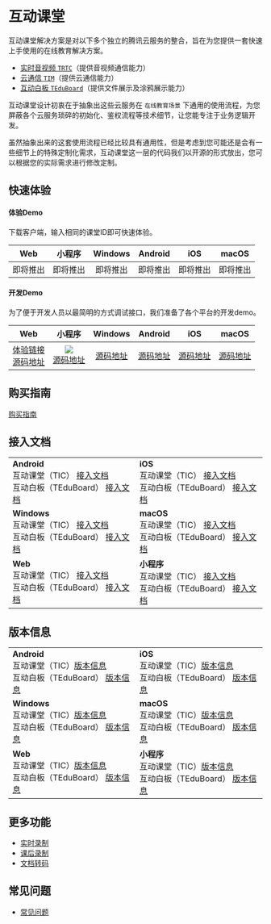 # 互动课堂

互动课堂解决方案是对以下多个独立的腾讯云服务的整合，旨在为您提供一套快速上手使用的在线教育解决方案。

- [实时音视频 `TRTC`](https://github.com/tencentyun/TRTCSDK)（提供音视频通信能力）
- [云通信 `TIM`](https://github.com/tencentyun/TIMSDK)（提供云通信能力）
- [互动白板 `TEduBoard`](./Docs/PaaS/SDK文档/互动白板功能说明.md)（提供文件展示及涂鸦展示能力）

互动课堂设计初衷在于抽象出这些云服务在 `在线教育场景` 下通用的使用流程，为您屏蔽各个云服务琐碎的初始化、鉴权流程等技术细节，让您能专注于业务逻辑开发。

虽然抽象出来的这套使用流程已经比较具有通用性，但是考虑到您可能还是会有一些细节上的特殊定制化需求，互动课堂这一层的代码我们以开源的形式放出，您可以根据您的实际需求进行修改定制。


## 快速体验

#### 体验Demo

下载客户端，输入相同的课堂ID即可快速体验。

| Web | 小程序 | Windows | Android | iOS | macOS |
| :-: | :-: | :-: | :-: | :-: | :-: |
| 即将推出 | 即将推出 | 即将推出 | 即将推出 | 即将推出 | 即将推出 |

#### 开发Demo

为了便于开发人员以最简明的方式调试接口，我们准备了各个平台的开发demo。

| Web | 小程序 | Windows | Android | iOS | macOS |
| :-: | :-: | :-: | :-: | :-: | :-: |
| [体验链接](https://tic-demo-1257240443.cos.ap-shanghai.myqcloud.com/index.html)<br>[源码地址](./Web)| ![](https://main.qcloudimg.com/raw/27605e6132c2612412ef6b133020e8f1.png)<br>[源码地址](./小程序) | [源码地址](./Windows) | [源码地址](./Android) | [源码地址](./iOS) | [源码地址](./macOS) |

## 购买指南

[购买指南](./Docs/购买指南.md)

## 接入文档

|||
|-|-|
|**Android**<br>互动课堂（TIC） [接入文档](./Docs/PaaS/SDK文档/Android/互动课堂接入文档.md)<br>互动白板（TEduBoard） [接入文档](./Docs/PaaS/SDK文档/Android/互动白板接入文档.md)|**iOS**<br>互动课堂（TIC） [接入文档](./Docs/PaaS/SDK文档/iOS/互动课堂接入文档.md)<br>互动白板（TEduBoard） [接入文档](./Docs/PaaS/SDK文档/iOS/互动白板接入文档.md)|
|**Windows**<br>互动课堂（TIC） [接入文档](./Docs/PaaS/SDK文档/Windows/互动课堂接入文档.md)<br>互动白板（TEduBoard） [接入文档](./Docs/PaaS/SDK文档/Windows/互动白板接入文档.md)|**macOS**<br>互动课堂（TIC） [接入文档](./Docs/PaaS/SDK文档/macOS/互动课堂接入文档.md)<br>互动白板（TEduBoard） [接入文档](./Docs/PaaS/SDK文档/macOS/互动白板接入文档.md)|
|**Web**<br>互动课堂（TIC） [接入文档](./Docs/PaaS/SDK文档/Web/互动课堂接入文档.md)<br>互动白板（TEduBoard） [接入文档](./Docs/PaaS/SDK文档/Web/互动白板接入文档.md)|**小程序**<br>互动课堂（TIC） [接入文档](./Docs/PaaS/SDK文档/小程序/互动课堂接入文档.md)<br>互动白板（TEduBoard） [接入文档](./Docs/PaaS/SDK文档/小程序/互动白板接入文档.md)|


## 版本信息

|||
|-|-|
|**Android**<br>互动课堂（TIC）[版本信息](./Docs/PaaS/版本信息/互动课堂/Android_TIC_ReleaseNotes.md)<br>互动白板（TEduBoard） [版本信息](./Docs/PaaS/版本信息/互动白板/Android_ReleaseNotes.md)|**iOS**<br>互动课堂（TIC）[版本信息](./Docs/PaaS/版本信息/互动课堂/iOS_macOS_TIC_ReleaseNotes.md)<br>互动白板（TEduBoard） [版本信息](./Docs/PaaS/版本信息/互动白板/iOS_macOS_ReleaseNotes.md)|
|**Windows**<br>互动课堂（TIC）[版本信息](./Docs/PaaS/版本信息/互动课堂/Windows_TIC_ReleaseNotes.md)<br>互动白板（TEduBoard） [版本信息](./Docs/PaaS/版本信息/互动白板/Windows_ReleaseNotes.md)|**macOS**<br>互动课堂（TIC）[版本信息](./Docs/PaaS/版本信息/互动课堂/iOS_macOS_TIC_ReleaseNotes.md)<br>互动白板（TEduBoard） [版本信息](./Docs/PaaS/版本信息/互动白板/iOS_macOS_ReleaseNotes.md)|
|**Web**<br>互动课堂（TIC）[版本信息](./Docs/PaaS/版本信息/互动课堂/Web_TIC_ReleaseNotes.md)<br>互动白板（TEduBoard） [版本信息](./Docs/PaaS/版本信息/互动白板/Web_ReleaseNotes.md)|**小程序**<br>互动课堂（TIC）[版本信息](./Docs/PaaS/版本信息/互动课堂/小程序_TIC_ReleaseNotes.md)<br>互动白板（TEduBoard） [版本信息](./Docs/PaaS/版本信息/互动白板/小程序_ReleaseNotes.md)|


## 更多功能

- [实时录制](./Docs/PaaS/实时录制.md)
- [课后录制](./Docs/PaaS/课后录制.md)
- [文档转码](./Docs/PaaS/文档转码.md)

## 常见问题
- [常见问题](./Docs/PaaS/常见问题.md)
